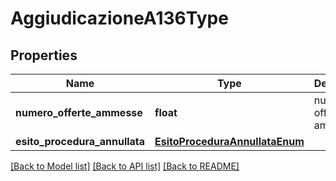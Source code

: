 # AggiudicazioneA136Type

## Properties
Name | Type | Description | Notes
------------ | ------------- | ------------- | -------------
**numero_offerte_ammesse** | **float** | numero di offerte ammesse | 
**esito_procedura_annullata** | [**EsitoProceduraAnnullataEnum**](EsitoProceduraAnnullataEnum.md) |  | [optional] 

[[Back to Model list]](../README.md#documentation-for-models) [[Back to API list]](../README.md#documentation-for-api-endpoints) [[Back to README]](../README.md)

